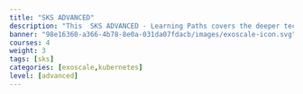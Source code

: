 ```yaml
---
title: "SKS ADVANCED"
description: "This  SKS ADVANCED - Learning Paths covers the deeper technical topics of (managed) Kubernetes for an expert audience and conveys the benefits of containers and container orchestration for modern IT scenarios. It will help you learn how to leverage this new technology, use the terminology associated, understand the components and functions, and why these new technologies are so important."
banner: "98e16360-a366-4b78-8e0a-031da07fdacb/images/exoscale-icon.svg"
courses: 4
weight: 3
tags: [sks]
categories: [exoscale,kubernetes]
level: [advanced]
---
```


